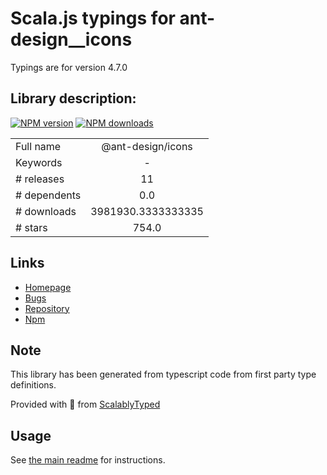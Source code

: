 
# Scala.js typings for ant-design__icons

Typings are for version 4.7.0

## Library description:
[![NPM version](https://img.shields.io/npm/v/@ant-design/icons.svg?style=flat)](https://npmjs.org/package/@ant-design/icons) [![NPM downloads](http://img.shields.io/npm/dm/@ant-design/icons.svg?style=flat)](https://npmjs.org/package/@ant-design/icons)

|                    |                 |
| ------------------ | :-------------: |
| Full name          | @ant-design/icons |
| Keywords           | - |
| # releases         | 11 |
| # dependents       | 0.0 |
| # downloads        | 3981930.3333333335 |
| # stars            | 754.0 |

## Links
- [Homepage](https://github.com/ant-design/ant-design-icons/tree/master#readme)
- [Bugs](https://github.com/ant-design/ant-design-icons/issues)
- [Repository](https://github.com/ant-design/ant-design-icons/tree/master)
- [Npm](https://www.npmjs.com/package/%40ant-design%2Ficons)
    


## Note
This library has been generated from typescript code from first party type definitions.

Provided with :purple_heart: from [ScalablyTyped](https://github.com/oyvindberg/ScalablyTyped)

## Usage
See [the main readme](../../readme.md) for instructions.


